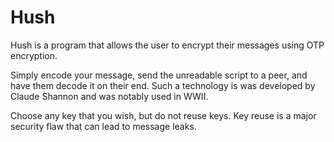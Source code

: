 # Hush
Hush is a program that allows the user to encrypt their messages using OTP encryption. 

Simply encode your message, send the unreadable script to a peer, and have them decode it on their end. Such a technology is was developed
by Claude Shannon and was notably used in WWII.

Choose any key that you wish, but do not reuse keys. Key reuse is a major security flaw that can lead to message leaks.
